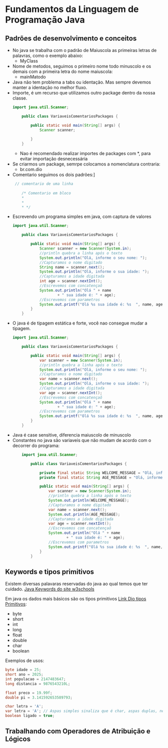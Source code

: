 # Fundamentos da Linguagem de Programação Java

## Padrões de desenvolvimento e conceitos

- No java se trabalha com o padrão de Maiuscola as primeiras letras de palavras, como o exemplo abaixo:
    - MyClass
- Nome de metodos, seguimos o primeiro nome todo minuscolo e os demais com a primeira letra do nome maiuscola:
    - mainMatodo
- Java não tem problema a tabs ou identação. Mas sempre devemos manter a identação no melhor fluxo.
- Importe, é um recurso que utilizamos outro package dentro da nossa classe.
    ```java
    import java.util.Scanner;

        public class VariaveisComentariosPackages {

            public static void main(String[] args) {
                Scanner scanner;
                
            }
        }
    ```
    - Nao é recomendado realizar importes de packages com *, para evitar importação desnecessária
- Se criarmos um package, semrpe colocamos a nomenclatura contraria:
    - br.com.dio
- Comentario seguimos os dois padrões:]
    ```java
     // comentario de uma linha
        
        /* Comentario em bloco
        * 
        * 
        * */
    ```
- Escrevendo um programa simples em java, com captura de valores
    ```java
    import java.util.Scanner;

        public class VariaveisComentariosPackages {

            public static void main(String[] args) {
                Scanner scanner = new Scanner(System.in);
                //println quebra a linha após o texto
                System.out.println("Olá, informe o seu nome: ");
                //Capturamos o nome digitado
                String name = scanner.next();
                System.out.println("Olá, informe o sua idade: ");
                //Capturamos a idade digitada
                int age = scanner.nextInt();
                //Escrevemos com concatençaõ
                System.out.println("Olá " + name
                        + " sua idade é: " + age);
                //Escrevemos com parametros
                System.out.printf("Olá %s sua idade é: %s  ", name, age);
            }
        }

    ```
- O java é de tipagem estática e forte, você nao consegue mudar a tipagem.
    ```java
    import java.util.Scanner;

        public class VariaveisComentariosPackages {

            public static void main(String[] args) {
                var scanner = new Scanner(System.in);
                //println quebra a linha após o texto
                System.out.println("Olá, informe o seu nome: ");
                //Capturamos o nome digitado
                var name = scanner.next();
                System.out.println("Olá, informe o sua idade: ");
                //Capturamos a idade digitada
                var age = scanner.nextInt();
                //Escrevemos com concatençaõ
                System.out.println("Olá " + name
                        + " sua idade é: " + age);
                //Escrevemos com parametros
                System.out.printf("Olá %s sua idade é: %s  ", name, age);
            }
        }

    ```
- Java é case sensitive, diferencia maiuscolo de minuscolo
- Constantes no java são variaveis que não mudam de acordo com o decorrer do programa:
    ```java
        import java.util.Scanner;

            public class VariaveisComentariosPackages {

                private final static String WELCOME_MESSAGE = "Olá, informe o seu nome";
                private final static String AGE_MESSAGE = "Olá, informe o sua idade: ";

                public static void main(String[] args) {
                    var scanner = new Scanner(System.in);
                    //println quebra a linha após o texto
                    System.out.println(WELCOME_MESSAGE);
                    //Capturamos o nome digitado
                    var name = scanner.next();
                    System.out.println(AGE_MESSAGE);
                    //Capturamos a idade digitada
                    var age = scanner.nextInt();
                    //Escrevemos com concatençaõ
                    System.out.println("Olá " + name
                            + " sua idade é: " + age);
                    //Escrevemos com parametros
                    System.out.printf("Olá %s sua idade é: %s  ", name, age);
                }
            }

    ```

## Keywords e tipos primitivos

Existem diversas palavaras reservadas do java ao qual temos que ter cuidado. [Java Keywords do site w3schools](https://www.w3schools.com/java/java_ref_keywords.asp)

Em java os dados mais básicos são os tipos primitivos [Link Dio tipos Primitivos](https://www.dio.me/articles/java-tipos-primitivos): 

- byte
- short
- int
- long
- float
- double
- char
- boolean

Exemplos de usos: 

```java
byte idade = 25;
short ano = 2025;
int populacao = 2147483647;
long distancia = 9876543210L;

float preco = 19.99f;
double pi = 3.141592653589793;

char letra = 'A';
var letra = 'A'; // Aspas simples sinaliza que é char, aspas duplas, nesta declaração sinalizaria string 
boolean ligado = true;
```

## Trabalhando com Operadores de Atribuição e Lógicos